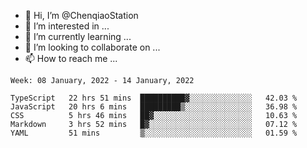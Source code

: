 - 👋 Hi, I’m @ChenqiaoStation
- 👀 I’m interested in ...
- 🌱 I’m currently learning ...
- 💞️ I’m looking to collaborate on ...
- 📫 How to reach me ...

<!--START_SECTION:waka-->
```text
Week: 08 January, 2022 - 14 January, 2022

TypeScript   22 hrs 51 mins  ██████████▓░░░░░░░░░░░░░░   42.03 % 
JavaScript   20 hrs 6 mins   █████████▒░░░░░░░░░░░░░░░   36.98 % 
CSS          5 hrs 46 mins   ██▓░░░░░░░░░░░░░░░░░░░░░░   10.63 % 
Markdown     3 hrs 52 mins   █▓░░░░░░░░░░░░░░░░░░░░░░░   07.12 % 
YAML         51 mins         ▒░░░░░░░░░░░░░░░░░░░░░░░░   01.59 % 
```
<!--END_SECTION:waka-->

<!---
ChenqiaoStation/ChenqiaoStation is a ✨ special ✨ repository because its `README.md` (this file) appears on your GitHub profile.
You can click the Preview link to take a look at your changes.
--->
